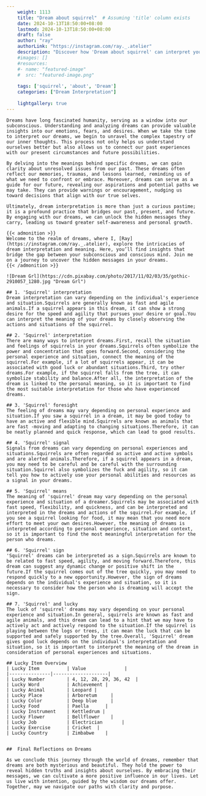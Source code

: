```yaml
---
    weight: 1113
    title: "Dream about squirrel"  # Assuming 'title' column exists
    date: 2024-10-13T18:50:00+08:00
    lastmod: 2024-10-13T18:50:00+08:00
    draft: false
    author: "ray"
    authorLink: "https://instagram.com/ray._.atelier"
    description: "Discover how 'Dream about squirrel' can interpret your future and uncover its significant meanings in your life."
    #images: []
    #resources:
    #- name: "featured-image"
    #  src: "featured-image.png"
    
    tags: ['squirrel', 'about', 'Dream']
    categories: ["Dream Interpretation"]
    
    lightgallery: true
---
```

    
    Dreams have long fascinated humanity, serving as a window into our subconscious. Understanding and analyzing dreams can provide valuable insights into our emotions, fears, and desires. When we take the time to interpret our dreams, we begin to unravel the complex tapestry of our inner thoughts. This process not only helps us understand ourselves better but also allows us to connect our past experiences with our present circumstances and future possibilities.
    
    By delving into the meanings behind specific dreams, we can gain clarity about unresolved issues from our past. These dreams often reflect our memories, traumas, and lessons learned, reminding us of what we need to confront or embrace. Moreover, dreams can serve as a guide for our future, revealing our aspirations and potential paths we may take. They can provide warnings or encouragement, nudging us toward decisions that align with our true selves.
    
    Ultimately, dream interpretation is more than just a curious pastime; it is a profound practice that bridges our past, present, and future. By engaging with our dreams, we can unlock the hidden messages they carry, leading us toward greater self-awareness and personal growth.
    
    {{< admonition >}}
    Welcome to the realm of dreams, where I, [Ray](https://instagram.com/ray._.atelier), explore the intricacies of dream interpretation and meaning. Here, you’ll find insights that bridge the gap between your subconscious and conscious mind. Join me on a journey to uncover the hidden messages in your dreams.
    {{< /admonition >}}
    
    ![Dream Grl](https://cdn.pixabay.com/photo/2017/11/02/03/35/gothic-2910057_1280.jpg "Dream Grl")
    
    ## 1. 'Squirrel' interpretation
    Dream interpretation can vary depending on the individual's experience and situation.Squirrels are generally known as fast and agile animals.If a squirrel appears in this dream, it can show a strong desire for the speed and agility that pursues your desire or goal.You can interpret the meaning of your dreams by closely observing the actions and situations of the squirrel.
    
    ## 2. 'Squirrel' interpretation
    There are many ways to interpret dreams.First, recall the situation and feelings of squirrels in your dreams.Squirrels often symbolize the power and concentration that goes forward.Second, considering the personal experience and situation, connect the meaning of the squirrel.For example, if a lot of squirrels appear, it can be associated with good luck or abundant situations.Third, try other dreams.For example, if the squirrel falls from the tree, it can symbolize stability and balance.After all, the interpretation of the dream is linked to the personal meaning, so it is important to find the most suitable interpretation for those who have experienced dreams.
    
    ## 3. 'Squirrel' foresight
    The feeling of dreams may vary depending on personal experience and situation.If you saw a squirrel in a dream, it may be good today to have an active and flexible mind.Squirrels are known as animals that are fast -moving and adapting to changing situations.Therefore, it can be neatly planned and quick response, which can lead to good results.
    
    ## 4. 'Squirrel' signal
    Signals from dreams can vary depending on personal experiences and situations.Squirrels are often regarded as active and active symbols and are alerted animals.Therefore, if a squirrel appears in a dream, you may need to be careful and be careful with the surrounding situation.Squirrel also symbolizes the fuck and agility, so it can tell you how to actively use your personal abilities and resources as a signal in your dreams.
    
    ## 5. 'Squirrel' means
    The meaning of 'squirrel' dream may vary depending on the personal experience and situation of a dreamer.Squirrels may be associated with fast speed, flexibility, and quickness, and can be interpreted and interpreted in the dreams and actions of the squirrel.For example, if you see a squirrel looking for food, it may mean that you need more effort to meet your own desires.However, the meaning of dreams is interpreted according to personal experience, situation and context, so it is important to find the most meaningful interpretation for the person who dreams.
    
    ## 6. 'Squirrel' sign
    'Squirrel' dreams can be interpreted as a sign.Squirrels are known to be related to fast speed, agility, and moving forward.Therefore, this dream can suggest any dynamic change or positive shift in the future.If the squirrel comes out of the tree quickly, you may need to respond quickly to a new opportunity.However, the sign of dreams depends on the individual's experience and situation, so it is necessary to consider how the person who is dreaming will accept the sign.
    
    ## 7. 'Squirrel' and lucky
    The luck of 'squirrel' dreams may vary depending on your personal experience and situation.In general, squirrels are known as fast and agile animals, and this dream can lead to a hint that we may have to actively act and actively respond to the situation.If the squirrel is playing between the logs or trees, it can mean the luck that can be supported and safely supported by the tree.Overall, 'Squirrel' dream gives good luck depends on the individual's interpretation and situation, so it is important to interpret the meaning of the dream in consideration of personal experiences and situations.
    
    ## Lucky Item Overview
    | Lucky Item          | Value              |
    |---------------|--------------------|
    | Lucky Number        | 4, 12, 28, 29, 36, 42  |
    | Lucky Word          | Achievement |
    | Lucky Animal        | Leopard |
    | Lucky Place         | Arboretum     |
    | Lucky Color         | Deep blue     |
    | Lucky Food          | Paella      |
    | Lucky Instrument    | Kettledrum |
    | Lucky Flower        | Bellflower    |
    | Lucky Job           | Electrician       |
    | Lucky Exercise      | Cricket  |
    | Lucky Country       | Zimbabwe    |
    
    
    ##  Final Reflections on Dreams
    
    As we conclude this journey through the world of dreams, remember that dreams are both mysterious and beautiful. They hold the power to reveal hidden truths and insights about ourselves. By embracing their messages, we can cultivate a more positive influence in our lives. Let us live with intention, guided by the wisdom our dreams offer. Together, may we navigate our paths with clarity and purpose.
    